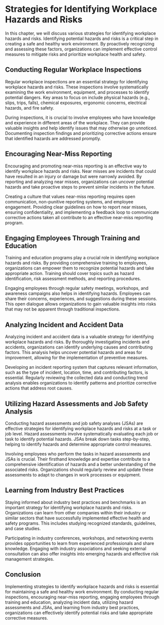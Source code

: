 # Strategies for Identifying Workplace Hazards and Risks

In this chapter, we will discuss various strategies for identifying workplace hazards and risks. Identifying potential hazards and risks is a critical step in creating a safe and healthy work environment. By proactively recognizing and assessing these factors, organizations can implement effective control measures to mitigate risks and prioritize workplace health and safety.

## Conducting Regular Workplace Inspections

Regular workplace inspections are an essential strategy for identifying workplace hazards and risks. These inspections involve systematically examining the work environment, equipment, and processes to identify potential dangers. Key areas to focus on include physical hazards (e.g., slips, trips, falls), chemical exposures, ergonomic concerns, electrical hazards, and fire safety.

During inspections, it is crucial to involve employees who have knowledge and experience in different areas of the workplace. They can provide valuable insights and help identify issues that may otherwise go unnoticed. Documenting inspection findings and prioritizing corrective actions ensure that identified hazards are addressed promptly.

## Encouraging Near-Miss Reporting

Encouraging and promoting near-miss reporting is an effective way to identify workplace hazards and risks. Near misses are incidents that could have resulted in an injury or damage but were narrowly avoided. By reporting and analyzing near misses, organizations can uncover potential hazards and take proactive steps to prevent similar incidents in the future.

Creating a culture that values near-miss reporting requires open communication, non-punitive reporting systems, and employee engagement. Providing clear guidelines on how to report near misses, ensuring confidentiality, and implementing a feedback loop to communicate corrective actions taken all contribute to an effective near-miss reporting program.

## Engaging Employees Through Training and Education

Training and education programs play a crucial role in identifying workplace hazards and risks. By providing comprehensive training to employees, organizations can empower them to recognize potential hazards and take appropriate action. Training should cover topics such as hazard identification, risk assessment methods, and reporting procedures.

Engaging employees through regular safety meetings, workshops, and awareness campaigns also helps in identifying hazards. Employees can share their concerns, experiences, and suggestions during these sessions. This open dialogue allows organizations to gain valuable insights into risks that may not be apparent through traditional inspections.

## Analyzing Incident and Accident Data

Analyzing incident and accident data is a valuable strategy for identifying workplace hazards and risks. By thoroughly investigating incidents and accidents, organizations can identify underlying causes and contributing factors. This analysis helps uncover potential hazards and areas for improvement, allowing for the implementation of preventive measures.

Developing an incident reporting system that captures relevant information, such as the type of incident, location, time, and contributing factors, is essential. Regularly reviewing the collected data and conducting trend analysis enables organizations to identify patterns and prioritize corrective actions that address root causes.

## Utilizing Hazard Assessments and Job Safety Analysis

Conducting hazard assessments and job safety analyses (JSAs) are effective strategies for identifying workplace hazards and risks at a task or job level. Hazard assessments involve systematically evaluating each job or task to identify potential hazards. JSAs break down tasks step-by-step, helping to identify hazards and determine appropriate control measures.

Involving employees who perform the tasks in hazard assessments and JSAs is crucial. Their firsthand knowledge and expertise contribute to a comprehensive identification of hazards and a better understanding of the associated risks. Organizations should regularly review and update these assessments to adapt to changes in work processes or equipment.

## Learning from Industry Best Practices

Staying informed about industry best practices and benchmarks is an important strategy for identifying workplace hazards and risks. Organizations can learn from other companies within their industry or similar sectors that have successfully implemented effective health and safety programs. This includes studying recognized standards, guidelines, and case studies.

Participating in industry conferences, workshops, and networking events provides opportunities to learn from experienced professionals and share knowledge. Engaging with industry associations and seeking external consultation can also offer insights into emerging hazards and effective risk management strategies.

## Conclusion

Implementing strategies to identify workplace hazards and risks is essential for maintaining a safe and healthy work environment. By conducting regular inspections, encouraging near-miss reporting, engaging employees through training and education, analyzing incident data, utilizing hazard assessments and JSAs, and learning from industry best practices, organizations can effectively identify potential risks and take appropriate corrective measures.
